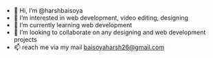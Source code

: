 - 👋 Hi, I’m @harshbaisoya
- 👀 I’m interested in web development, video editing, designing
- 🌱 I’m currently learning web development
- 💞️ I’m looking to collaborate on any designing and web development projects
- 📫 reach me via my mail baisoyaharsh26@gmail.com

<!---
harshbaisoya/harshbaisoya is a ✨ special ✨ repository because its `README.md` (this file) appears on your GitHub profile.
You can click the Preview link to take a look at your changes.
--->
